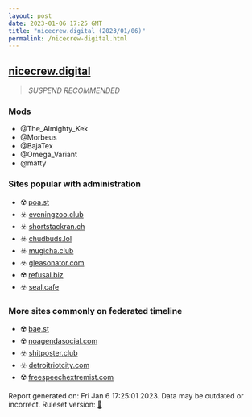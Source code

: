 ```yaml
---
layout: post
date: 2023-01-06 17:25 GMT
title: "nicecrew.digital (2023/01/06)"
permalink: /nicecrew-digital.html
---
```



## [nicecrew.digital](https://nicecrew.digital)

> *SUSPEND RECOMMENDED*

### Mods
 * @The_Almighty_Kek
 * @Morbeus
 * @BajaTex
 * @Omega_Variant
 * @matty

### Sites popular with administration

* ☢️ [poa.st](/poa-st.html)
* ☣️ [eveningzoo.club](/eveningzoo-club.html)
* ☣️ [shortstackran.ch](/shortstackran-ch.html)
* ☣️ [chudbuds.lol](/chudbuds-lol.html)
* ☣️ [mugicha.club](/mugicha-club.html)
* ☣️ [gleasonator.com](/gleasonator-com.html)
* ☢️ [refusal.biz](/refusal-biz.html)
* ☣️ [seal.cafe](/seal-cafe.html)

### More sites commonly on federated timeline

* ☢️ [bae.st](/bae-st.html)
* ☢️ [noagendasocial.com](/noagendasocial-com.html)
* ☣️ [shitposter.club](/shitposter-club.html)
* ☣️ [detroitriotcity.com](/detroitriotcity-com.html)
* ☢️ [freespeechextremist.com](/freespeechextremist-com.html)

Report generated on: Fri Jan  6 17:25:01 2023. Data may be outdated or incorrect.
Ruleset version: [🏀](/version-basketball)
